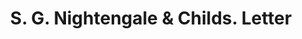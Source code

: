 ---
doi: 10.7916/D8S76T9T
date_other: '1891'
date_other_textual: '1891'
form: correspondence
genre:
- Letters (correspondence)
name:
- S. G. Nightengale & Childs
object_in_context_url: https://biggert.cul.columbia.edu/items/view/ave_biggert_00449
subject_hierarchical_geographic:
- Boston, Massachusetts, United States
subject_name:
- S. G. Nightengale & Childs
title: S. G. Nightengale & Childs. Letter
sort_title: S. G. Nightengale & Childs. Letter
call_number: ave_biggert_00449
coordinates:
- 42.35805555555556,-71.06361111111111
pid: ave_biggert_00449
identifiers: ave_biggert_00449
thumbnail: https://derivativo-2.library.columbia.edu/iiif/2/ldpd:344131/full/!256,256/0/native.jpg
permalink: "/biggert/ave_biggert_00449/"
layout: iiif-image-page
---